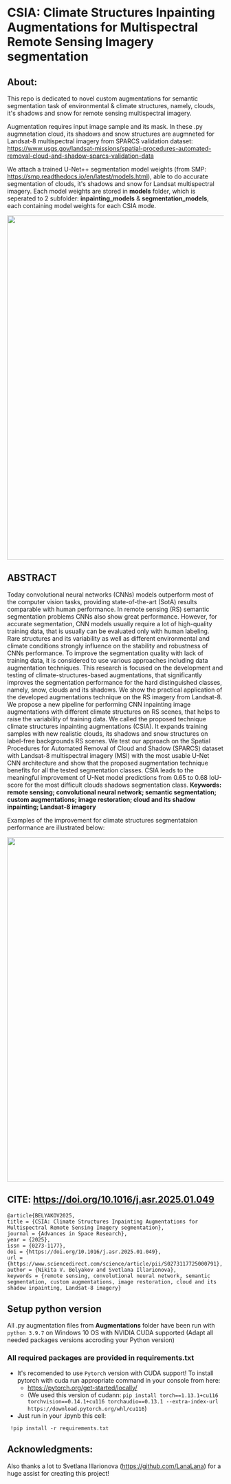 # **CSIA: Climate Structures Inpainting Augmentations for Multispectral Remote Sensing Imagery segmentation**

## **About:**

This repo is dedicated to novel custom augmentations for semantic segmentation task of environmental & climate structures, namely, clouds, it's shadows and snow for remote sensing multispectral imagery.

Augmentation requires input image sample and its mask. In these .py augmnetation cloud, its shadows and snow structures are augmneted for Landsat-8 multispectral imagery from SPARCS validation dataset: https://www.usgs.gov/landsat-missions/spatial-procedures-automated-removal-cloud-and-shadow-sparcs-validation-data

We attach a trained U-Net++ segmentation model weights (from SMP: https://smp.readthedocs.io/en/latest/models.html), able to do accurate segmentation of clouds, it's shadows and snow for Landsat multispectral imagery. Each model weights are stored in **models** folder, which is seperated to 2 subfolder: **inpainting_models** & **segmentation_models**, each containing model weights for each CSIA mode.

<center><img src="CSIA_aug_scheme2.png" width="800"></center>

## **ABSTRACT**
Today convolutional neural networks (CNNs) models outperform most of the computer vision tasks, providing state-of-the-art (SotA) results comparable with human performance. In remote sensing (RS) semantic segmentation problems CNNs also show great performance. However, for accurate segmentation, CNN models usually require a lot of high-quality training data, that is usually can be evaluated only with human labeling. Rare structures and its variability as well as different environmental and climate conditions strongly influence on the stability and robustness of CNNs performance. To improve the segmentation quality with lack of training data, it is considered to use various approaches including data augmentation techniques. This research is focused on the development and testing of climate-structures-based augmentations, that significantly improves the segmentation performance for the hard distinguished classes, namely, snow, clouds and its shadows. We show the practical application of the developed augmentations technique on the RS imagery from Landsat-8. We propose a new pipeline for performing CNN inpainting image augmentations with different climate structures on RS scenes, that helps to raise the variability of training data. We called the proposed technique climate structures inpainting augmentations (CSIA). It expands training samples with new realistic clouds, its shadows and snow structures on label-free backgrounds RS scenes. We test our approach on the Spatial Procedures for Automated Removal of Cloud and Shadow (SPARCS) dataset with Landsat-8 multispectral imagery (MSI) with the most usable U-Net CNN architecture and show that the proposed augmentation technique benefits for all the tested segmentation classes. CSIA leads to the meaningful improvement of U-Net model predictions from 0.65 to 0.68 IoU-score for the most difficult clouds shadows segmentation class.
**Keywords: remote sensing; convolutional neural network; semantic segmentation; custom augmentations; image restoration; cloud and its shadow inpainting; Landsat-8 imagery**

Examples of the improvement for climate structures segmentataion performance are illustrated below:

<center><img src=".pics/segmentation_examples/predict_BASE_vs_CSIA13" width="800"></center>

## **CITE**: https://doi.org/10.1016/j.asr.2025.01.049

```
@article{BELYAKOV2025,
title = {CSIA: Climate Structures Inpainting Augmentations for Multispectral Remote Sensing Imagery segmentation},
journal = {Advances in Space Research},
year = {2025},
issn = {0273-1177},
doi = {https://doi.org/10.1016/j.asr.2025.01.049},
url = {https://www.sciencedirect.com/science/article/pii/S0273117725000791},
author = {Nikita V. Belyakov and Svetlana Illarionova},
keywords = {remote sensing, convolutional neural network, semantic segmentation, custom augmentations, image restoration, cloud and its shadow inpainting, Landsat-8 imagery}
```

## Setup python version
All .py augmentation files from **Augmentations** folder have been run with `python 3.9.7` on Windows 10 OS with NVIDIA CUDA supported (Adapt all needed packages versions accroding your Python version)

### All required packages are provided in requirements.txt
- It's recomended to use `Pytorch` version with CUDA support! To install pytorch with cuda run appropriate command in your console from here:
  - https://pytorch.org/get-started/locally/
  - (We used this version of cudann: `pip install torch==1.13.1+cu116 torchvision==0.14.1+cu116 torchaudio==0.13.1 --extra-index-url https://download.pytorch.org/whl/cu116`)
- Just run in your .ipynb this cell:
```
 !pip install -r requirements.txt
```
## Acknowledgments:

Also thanks a lot to Svetlana Illarionova (https://github.com/LanaLana) for a huge assist for creating this project!
